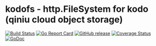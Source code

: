 kodofs - http.FileSystem for kodo (qiniu cloud object storage)
======

[![Build Status](https://github.com/xushiwei/kodofs/actions/workflows/go.yml/badge.svg)](https://github.com/xushiwei/kodofs/actions/workflows/go.yml)
[![Go Report Card](https://goreportcard.com/badge/github.com/xushiwei/kodofs)](https://goreportcard.com/report/github.com/xushiwei/kodofs)
[![GitHub release](https://img.shields.io/github/v/tag/xushiwei/kodofs.svg?label=release)](https://github.com/xushiwei/kodofs/releases)
[![Coverage Status](https://codecov.io/gh/xushiwei/kodofs/branch/main/graph/badge.svg)](https://codecov.io/gh/xushiwei/kodofs)
[![GoDoc](https://pkg.go.dev/badge/github.com/xushiwei/kodofs.svg)](https://pkg.go.dev/github.com/xushiwei/kodofs)
